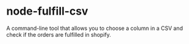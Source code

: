 # node-fulfill-csv

A command-line tool that allows you to choose a column in a CSV and check if the orders are fulfilled in shopify.
